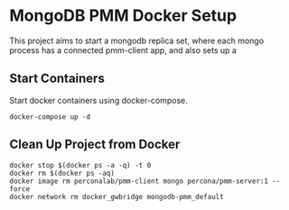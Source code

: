 # MongoDB PMM Docker Setup
This project aims to start a mongodb replica set, where each mongo process has a connected pmm-client app, and also sets up a 

## Start Containers
Start docker containers using docker-compose.
```
docker-compose up -d
```

## Clean Up Project from Docker
```
docker stop $(docker ps -a -q) -t 0
docker rm $(docker ps -aq)
docker image rm perconalab/pmm-client mongo percona/pmm-server:1 --force
docker network rm docker_gwbridge mongodb-pmm_default
```